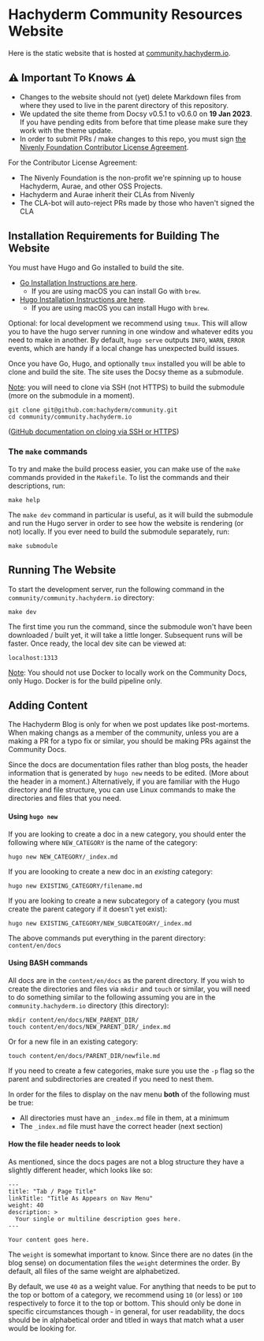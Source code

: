 # Hachyderm Community Resources Website

Here is the static website that is hosted at [community.hachyderm.io](https://community.hachyderm.io).

## ⚠️ Important To Knows ⚠️

- Changes to the website should not (yet) delete Markdown files from where they used to live in the
  parent directory of this repository.
- We updated the site theme from Docsy v0.5.1 to v0.6.0 on **19 Jan 2023**. If you have
  pending edits from before that time please make sure they work with the theme update.
- In order to submit PRs / make changes to this repo, you must sign [the Nivenly Foundation Contributor License Agreement](https://cla.nivenly.org/).


For the Contributor License Agreement:
* The Nivenly Foundation is the non-profit we're spinning up to house Hachyderm, Aurae, and other OSS Projects.
* Hachyderm and Aurae inherit their CLAs from Nivenly
* The CLA-bot will auto-reject PRs made by those who haven't signed the CLA

## Installation Requirements for Building The Website

You must have Hugo and Go installed to build the site. 

- [Go Installation Instructions are here](https://go.dev/doc/install). 
    - If you are using macOS you can install Go with `brew`.
- [Hugo Installation Instructions are here](https://gohugo.io/installation/).
    - If you are using macOS you can install Hugo with `brew`.

Optional: for local development we recommend using `tmux`. This will allow you to have the hugo server running
in one window and whatever edits you need to make in another. By default, `hugo serve` outputs `INFO`, `WARN`,
`ERROR` events, which are handy if a local change has unexpected build issues.

Once you have Go, Hugo, and optionally `tmux` installed you will be able to clone and build
the site. The site uses the Docsy theme as a submodule.

<u>Note</u>: you will need to clone via SSH
(not HTTPS) to build the submodule (more on the submodule in a moment).

```
git clone git@github.com:hachyderm/community.git
cd community/community.hachyderm.io
```

([GitHub documentation on cloing via SSH or HTTPS](https://docs.github.com/en/get-started/getting-started-with-git/managing-remote-repositories#switching-remote-urls-from-https-to-ssh))

### The `make` commands

To try and make the build process easier, you can make use of the `make` commands provided
in the `Makefile`. To list the commands and their descriptions, run:

```
make help
```

The `make dev` command in particular is useful, as it will build the submodule and run the Hugo
server in order to see how the website is rendering (or not) locally. If you ever need to build
the submodule separately, run:

```
make submodule
```

## Running The Website

To start the development server, run the following command in the `community/community.hachyderm.io` directory: 

```
make dev
```

The first time you run the command, since the submodule won't have been
downloaded / built yet, it will take a little longer. Subsequent runs will
be faster. Once ready, the local dev site can be viewed at:

```
localhost:1313
```

<u>Note</u>: You should not use Docker to locally work on the Community Docs,
only Hugo. Docker is for the build pipeline only.

## Adding Content

The Hachyderm Blog is only for when we post updates like post-mortems.
When making changs as a member of the community, unless you are a making
a PR for a typo fix or similar, you should be making PRs against the
Community Docs.

Since the docs are documentation files rather than blog posts, the
header information that is generated by `hugo new` needs to be edited.
(More about the header in a moment.)
Alternatively, if you are familiar with the Hugo directory and file
structure, you can use Linux commands to make the directories and
files that you need.

#### Using `hugo new`

If you are looking to create a doc in a new category, you should
enter the following where `NEW_CATEGORY` is the name of the category:

```
hugo new NEW_CATEGORY/_index.md
```

If you are loooking to create a new doc in an _existing_ category:

```
hugo new EXISTING_CATEGORY/filename.md
```

If you are looking to create a new subcategory of a category (you must create
the parent category if it doesn't yet exist):

```
hugo new EXISTING_CATEGORY/NEW_SUBCATEOGRY/_index.md
```

The above commands put everything in the parent directory: `content/en/docs`

#### Using BASH commands

All docs are in the `content/en/docs` as the parent directory. If you wish
to create the directories and files via `mkdir` and `touch` or similar, 
you will need to do something similar to the following assuming you are in
the `community.hachyderm.io` directory (this directory):

```
mkdir content/en/docs/NEW_PARENT_DIR/
touch content/en/docs/NEW_PARENT_DIR/_index.md
```

Or for a new file in an existing category:

```
touch content/en/docs/PARENT_DIR/newfile.md
```

If you need to create a few categories, make sure you use the `-p` flag
so the parent and subdirectories are created if you need to nest them.

In order for the files to display on the nav menu **both** of the following must be true:

- All directories must have an `_index.md` file in them, at a minimum
- The `_index.md` file must have the correct header (next section)

#### How the file header needs to look

As mentioned, since the docs pages are not a blog structure they
have a slightly different header, which looks like so:

```
---
title: "Tab / Page Title"
linkTitle: "Title As Appears on Nav Menu"
weight: 40
description: >
  Your single or multiline description goes here.
---

Your content goes here.
```

The `weight` is somewhat important to know. Since there are no dates
(in the blog sense) on documentation files the `weight` determines the
order. By default, all files of the same weight are alphabetized.

By default, we use `40` as a weight value. For anything that needs
to be put to the top or bottom of a category, we recommend using
`10` (or less) or `100` respectively to force it to the top or bottom.
This should only be done in specific circumstances though - in general,
for user readability, the docs should be in alphabetical order
and titled in ways that match what a user would be looking for.
